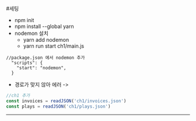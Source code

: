 #세팅

- npm init
- npm install --global yarn
- nodemon 설치
  - yarn add nodemon
  - yarn run start ch1/main.js
```
//package.json 에서 nodemon 추가
  "scripts": {
    "start": "nodemon",
  }
```
  - 경로가 맞지 않아 에러 ->
```js
//ch1 추가
const invoices = readJSON('ch1/invoices.json')
const plays = readJSON('ch1/plays.json')
```

---

